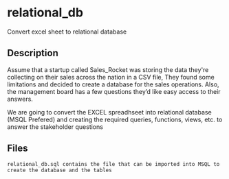 # relational_db
Convert excel sheet to relational database


## Description
Assume that a startup called Sales_Rocket was storing the data they're collecting on their sales across the nation in a CSV file, They found some limitations and decided to create a database for the sales operations. Also, the management board has a few questions they’d like easy access to their answers. 

We are going to convert the EXCEL spreadhseet into relational database (MSQL Prefered) and creating the required queries, functions, views, etc.
to answer the stakeholder questions


## Files
    relational_db.sql contains the file that can be imported into MSQL to create the database and the tables 

